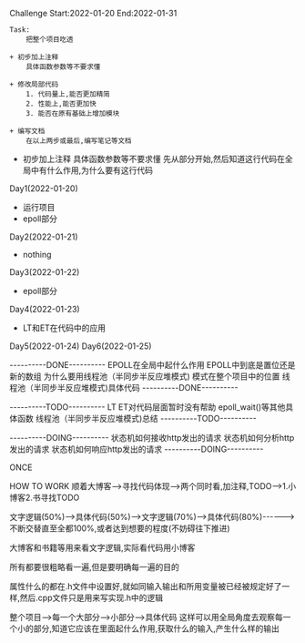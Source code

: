 Challenge
Start:2022-01-20
End:2022-01-31

    Task: 
        把整个项目吃透
     
    + 初步加上注释
        具体函数参数等不要求懂 

    + 修改局部代码
        1. 代码量上,能否更加精简
        2. 性能上,能否更加快
        3. 能否在原有基础上增加模块

    + 编写文档
        在以上两步或最后,编写笔记等文档


+ 初步加上注释
    具体函数参数等不要求懂 
    先从部分开始,然后知道这行代码在全局中有什么作用,为什么要有这行代码

Day1(2022-01-20)
+ 运行项目
+ epoll部分

Day2(2022-01-21) 
+ nothing

Day3(2022-01-22)
+ epoll部分

Day4(2022-01-23)
+ LT和ET在代码中的应用 

Day5(2022-01-24)
Day6(2022-01-25)







----------DONE----------
EPOLL在全局中起什么作用 
EPOLL中到底是置位还是新的数组 
为什么要用线程池（半同步半反应堆模式)
模式在整个项目中的位置
线程池（半同步半反应堆模式)具体代码
----------DONE---------- 

----------TODO----------
LT ET对代码层面暂时没有帮助
epoll_wait()等其他具体函数 
线程池（半同步半反应堆模式)总结
----------TODO----------

----------DOING----------
状态机如何接收http发出的请求
状态机如何分析http发出的请求
状态机如何响应http发出的请求
----------DOING----------

ONCE


HOW TO WORK 
顺着大博客-->寻找代码体现-->两个同时看,加注释,TODO-->1.小博客2.书寻找TODO

文字逻辑(50%)-->具体代码(50%)-->文字逻辑(70%)-->具体代码(80%)------>
不断交替直至全都100%,或者达到想要的程度(不妨碍往下推进)

大博客和书籍等用来看文字逻辑,实际看代码用小博客

所有都要很粗略看一遍,但是要明确每一遍的目的


属性什么的都在.h文件中设置好,就如同输入输出和所用变量被已经被规定好了一样,然后.cpp文件只是用来写实现.h中的逻辑

整个项目-->每一个大部分-->小部分-->具体代码
这样可以用全局角度去观察每一个小的部分,知道它应该在里面起什么作用,获取什么的输入,产生什么样的输出
